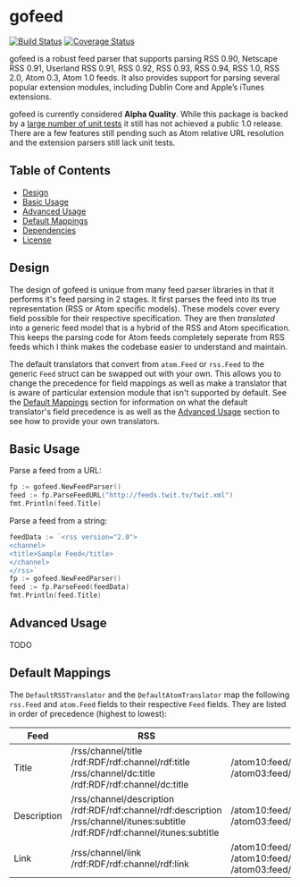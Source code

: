 # gofeed 

[![Build Status](https://travis-ci.org/mmcdole/gofeed.svg?branch=master)](https://travis-ci.org/mmcdole/gofeed) [![Coverage Status](https://coveralls.io/repos/github/mmcdole/gofeed/badge.svg?branch=master)](https://coveralls.io/github/mmcdole/gofeed?branch=master)

gofeed is a robust feed parser that supports parsing RSS 0.90, Netscape RSS 0.91, Userland RSS 0.91, RSS 0.92, RSS 0.93, RSS 0.94, RSS 1.0, RSS 2.0, Atom 0.3, Atom 1.0 feeds.  It also provides support for parsing several popular extension modules, including Dublin Core and Apple’s iTunes extensions.

gofeed is currently considered **Alpha Quality**. While this package is backed by a [large number of unit tests](https://github.com/mmcdole/gofeed/tree/master/testdata) it still has not achieved a public 1.0 release.  There are a few features still pending such as Atom relative URL resolution and the extension parsers still lack unit tests.

## Table of Contents
- [Design](#design)
- [Basic Usage](#basic-usage)
- [Advanced Usage](#advanced-usage)
- [Default Mappings](#default-mappings)
- [Dependencies](#dependencies)
- [License](#license)

## Design

The design of gofeed is unique from many feed parser libraries in that it performs it's feed parsing in 2 stages.  It first parses the feed into its true representation (RSS or Atom specific models).  These models cover every field possible for their respective specification.  They are then *translated* into a generic feed model that is a hybrid of the RSS and Atom specification.  This keeps the parsing code for Atom feeds completely seperate from RSS feeds which I think makes the codebase easier to understand and maintain.

The default translators that convert from ```atom.Feed``` or ```rss.Feed``` to the generic ```Feed``` struct can be swapped out with your own.  This allows you to change the precedence for field mappings as well as make a translator that is aware of particular extension module that isn't supported by default.  See the [Default Mappings](#default-mappings) section for information on what the default translator's field precedence is as well as the [Advanced Usage](#advanced-usage) section to see how to provide your own translators.

## Basic Usage

Parse a feed from a URL:

```go
fp := gofeed.NewFeedParser()
feed := fp.ParseFeedURL("http://feeds.twit.tv/twit.xml")
fmt.Println(feed.Title)
```

Parse a feed from a string:

```go
feedData := `<rss version="2.0">
<channel>
<title>Sample Feed</title>
</channel>
</rss>`
fp := gofeed.NewFeedParser()
feed := fp.ParseFeed(feedData)
fmt.Println(feed.Title)
```

## Advanced Usage

TODO

## Default Mappings

The ```DefaultRSSTranslator``` and the ```DefaultAtomTranslator``` map the following ```rss.Feed``` and ```atom.Feed``` fields to their respective ```Feed``` fields.  They are listed in order of precedence (highest to lowest):


Feed | RSS | Atom
--- | --- | ---
Title | /rss/channel/title<br>/rdf:RDF/rdf:channel/rdf:title<br>/rss/channel/dc:title<br>/rdf:RDF/rdf:channel/dc:title | /atom10:feed/atom10:title<br>/atom03:feed/atom03:title
Description | /rss/channel/description<br>/rdf:RDF/rdf:channel/rdf:description<br>/rss/channel/itunes:subtitle<br>/rdf:RDF/rdf:channel/itunes:subtitle | /atom10:feed/atom10:subtitle<br>/atom03:feed/atom03:tagline
Link | /rss/channel/link<br>/rdf:RDF/rdf:channel/rdf:link | /atom10:feed/atom10:link[@rel=”alternate”]/@href<br>/atom10:feed/atom10:link[not(@rel)]/@href<br>/atom03:feed/atom03:link[@rel=”alternate”]/@href

